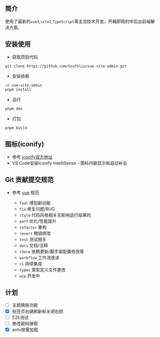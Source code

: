 ## 简介

使用了最新的`vue3`,`vite2`,`TypeScript`等主流技术开发，开箱即用的中后台前端解决方案。

## 安装使用

- 获取项目代码

```bash
git clone https://github.com/Southliu/vue-vite-admin.git
```

- 安装依赖

```bash
cd vue-vite-admin
pnpm install
```

- 运行

```bash
pnpm dev
```

- 打包

```bash
pnpm build
```

## 图标(iconify)

- 参考 [iconify官方地址](https://icon-sets.iconify.design/)
- VS Code安装Iconify IntelliSense - 图标内联显示和自动补全

## Git 贡献提交规范

- 参考 [vue](https://github.com/vuejs/vue/blob/dev/.github/COMMIT_CONVENTION.md) 规范

  - `feat` 增加新功能
  - `fix` 修复问题/BUG
  - `style` 代码风格相关无影响运行结果的
  - `perf` 优化/性能提升
  - `refactor` 重构
  - `revert` 撤销修改
  - `test` 测试相关
  - `docs` 文档/注释
  - `chore` 依赖更新/脚手架配置修改等
  - `workflow` 工作流改进
  - `ci` 持续集成
  - `types` 类型定义文件更改
  - `wip` 开发中

## 计划

- [ ] 主题换肤功能
- [x] 标签页右键刷新和关闭右侧
- [ ] E2E测试
- [ ] 修改密码弹窗
- [x] antv按需加载